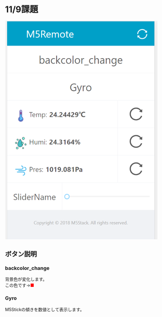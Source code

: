 # 11/9課題  
![画面](https://github.com/peechan/IoT2020/blob/main/%E3%82%AD%E3%83%A3%E3%83%97%E3%83%81%E3%83%A3.PNG?raw=true)  
## ボタン説明  
### backcolor_change
背景色が変化します。  
この色です→<span style="color: red; ">■</span>  
### Gyro
M5Stickの傾きを数値として表示します。
